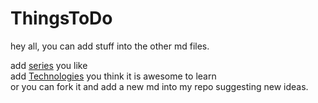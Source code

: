 # ThingsToDo


hey all, you can add stuff into the other md files. <br>

add [series](SeriesToWatch.md) you like <br>
add [Technologies](LearningTasks) you think it is awesome to learn  <br>
or you can fork it and add a new md into my repo suggesting new ideas.